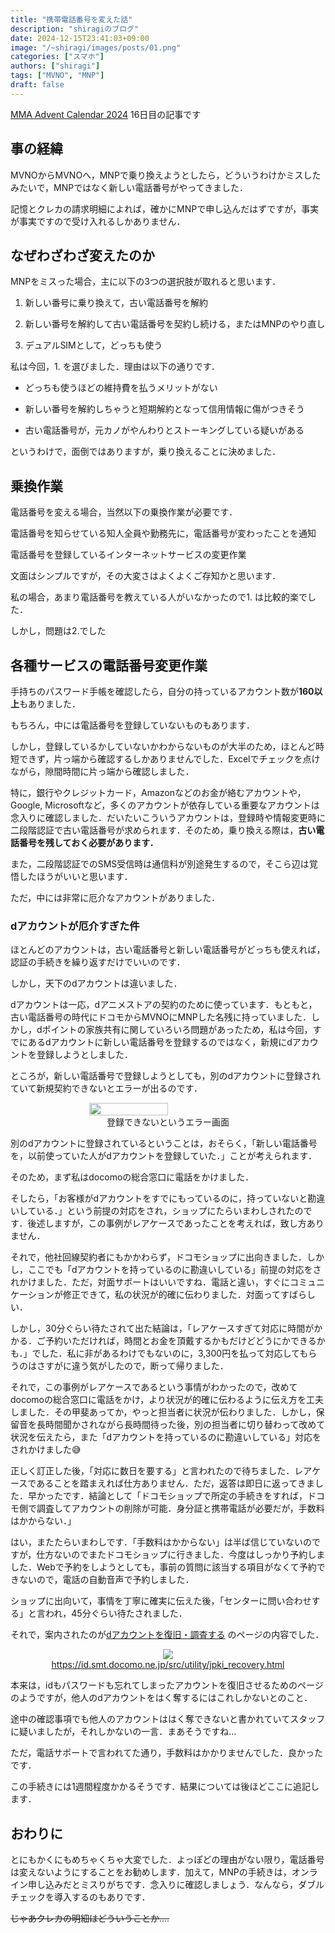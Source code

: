 ```yaml
---
title: "携帯電話番号を変えた話"
description: "shiragiのブログ"
date: 2024-12-15T23:41:03+09:00
image: "/~shiragi/images/posts/01.png"
categories: ["スマホ"]
authors: ["shiragi"]
tags: ["MVNO", "MNP"]
draft: false
---
```


[MMA Advent Calendar 2024](https://adventar.org/calendars/10770) 16日目の記事です

## 事の経緯

MVNOからMVNOへ，MNPで乗り換えようとしたら，どういうわけかミスしたみたいで，MNPではなく新しい電話番号がやってきました．

記憶とクレカの請求明細によれば，確かにMNPで申し込んだはずですが，事実が事実ですので受け入れるしかありません．

## なぜわざわざ変えたのか

MNPをミスった場合，主に以下の3つの選択肢が取れると思います．

1. 新しい番号に乗り換えて，古い電話番号を解約

1. 新しい番号を解約して古い電話番号を契約し続ける，またはMNPのやり直し

1. デュアルSIMとして，どっちも使う

私は今回，1. を選びました．理由は以下の通りです．

- どっちも使うほどの維持費を払うメリットがない

- 新しい番号を解約しちゃうと短期解約となって信用情報に傷がつきそう

- 古い電話番号が，元カノがやんわりとストーキングしている疑いがある

というわけで，面倒ではありますが，乗り換えることに決めました．

## 乗換作業

電話番号を変える場合，当然以下の乗換作業が必要です．

電話番号を知らせている知人全員や勤務先に，電話番号が変わったことを通知

電話番号を登録しているインターネットサービスの変更作業

文面はシンプルですが，その大変さはよくよくご存知かと思います．

私の場合，あまり電話番号を教えている人がいなかったので1. は比較的楽でした．

しかし，問題は2.でした

## 各種サービスの電話番号変更作業

手持ちのパスワード手帳を確認したら，自分の持っているアカウント数が**160以上**もありました．

もちろん，中には電話番号を登録していないものもあります．

しかし，登録しているかしていないかわからないものが大半のため，ほとんど時短できず，片っ端から確認するしかありませんでした．Excelでチェックを点けながら，隙間時間に片っ端から確認しました．

特に，銀行やクレジットカード，Amazonなどのお金が絡むアカウントや，Google, Microsoftなど，多くのアカウントが依存している重要なアカウントは念入りに確認しました．だいたいこういうアカウントは，登録時や情報変更時に二段階認証で古い電話番号が求められます．そのため，乗り換える際は，**古い電話番号を残しておく必要があります．**

また，二段階認証でのSMS受信時は通信料が別途発生するので，そこら辺は覚悟したほうがいいと思います．

ただ，中には非常に厄介なアカウントがありました．

### dアカウントが厄介すぎた件

ほとんどのアカウントは，古い電話番号と新しい電話番号がどっちも使えれば，認証の手続きを繰り返すだけでいいのです．

しかし，天下のdアカウントは違いました．

dアカウントは一応，dアニメストアの契約のために使っています．もともと，古い電話番号の時代にドコモからMVNOにMNPした名残に持っていました．しかし，dポイントの家族共有に関していろいろ問題があったため，私は今回，すでにあるdアカウントに新しい電話番号を登録するのではなく，新規にdアカウントを登録しようとしました．

ところが，新しい電話番号で登録しようとしても，別のdアカウントに登録されていて新規契約できないとエラーが出るのです．

<div style="display: flex;justify-content: center;flex-direction: column;align-items: center;">
<img src="/~shiragi/images/posts/01-1.webp" width="50%" height="50%">
登録できないというエラー画面
</div>

別のdアカウントに登録されているということは，おそらく，「新しい電話番号を，以前使っていた人がdアカウントを登録していた．」ことが考えられます．

そのため，まず私はdocomoの総合窓口に電話をかけました．

そしたら，「お客様がdアカウントをすでにもっているのに，持っていないと勘違いしている．」という前提の対応をされ，ショップにたらいまわしされたのです．後述しますが，この事例がレアケースであったことを考えれば，致し方ありません．

それで，他社回線契約者にもかかわらず，ドコモショップに出向きました．しかし，ここでも「dアカウントを持っているのに勘違いしている」前提の対応をされかけました．ただ，対面サポートはいいですね．電話と違い，すぐにコミュニケーションが修正できて，私の状況が的確に伝わりました．対面ってすばらしい．

しかし，30分ぐらい待たされて出た結論は，「レアケースすぎて対応に時間がかかる．ご予約いただければ，時間とお金を頂戴するかもだけどどうにかできるかも．」でした．私に非があるわけでもないのに，3,300円を払って対応してもらうのはさすがに違う気がしたので，断って帰りました．

それで，この事例がレアケースであるという事情がわかったので，改めてdocomoの総合窓口に電話をかけ，より状況が的確に伝わるように伝え方を工夫しました．その甲斐あってか，やっと担当者に状況が伝わりました．しかし，保留音を長時間聞かされながら長時間待った後，別の担当者に切り替わって改めて状況を伝えたら，また「dアカウントを持っているのに勘違いしている」対応をされかけました😅

正しく訂正した後，「対応に数日を要する」と言われたので待ちました．レアケースであることを踏まえれば仕方ありません．ただ，返答は即日に返ってきました．早かったです．結論として「ドコモショップで所定の手続きをすれば，ドコモ側で調査してアカウントの削除が可能．身分証と携帯電話が必要だが，手数料はかからない．」

はい，またたらいまわしです．「手数料はかからない」は半ば信じていないのですが，仕方ないのでまたドコモショップに行きました．今度はしっかり予約しました．Webで予約をしようとしても，事前の質問に該当する項目がなくて予約できないので，電話の自動音声で予約しました．

ショップに出向いて，事情を丁寧に確実に伝えた後，「センターに問い合わせする」と言われ，45分ぐらい待たされました．

それで，案内されたのが[dアカウントを復旧・調査する](https://id.smt.docomo.ne.jp/src/utility/jpki_recovery.html) のページの内容でした．

<div style="display: flex;justify-content: center;flex-direction: column;align-items: center;">
<img src="/~shiragi/images/posts/01-2.webp">
<a href="https://id.smt.docomo.ne.jp/src/utility/jpki_recovery.html">https://id.smt.docomo.ne.jp/src/utility/jpki_recovery.html</a>
</div>

本来は，idもパスワードも忘れてしまったアカウントを復旧させるためのページのようですが，他人のdアカウントをはく奪するにはこれしかないとのこと．

途中の確認事項でも他人のアカウントははく奪できないと書かれていてスタッフに疑いましたが，それしかないの一言．まあそうですね…

ただ，電話サポートで言われてた通り，手数料はかかりませんでした．良かったです．

この手続きには1週間程度かかるそうです．結果については後ほどここに追記します．

## おわりに

とにもかくにもめちゃくちゃ大変でした．よっぽどの理由がない限り，電話番号は変えないようにすることをお勧めします．加えて，MNPの手続きは，オンライン申し込みだとミスりがちです．念入りに確認しましょう．なんなら，ダブルチェックを導入するのもありです．

~~じゃあクレカの明細はどういうことか….~~